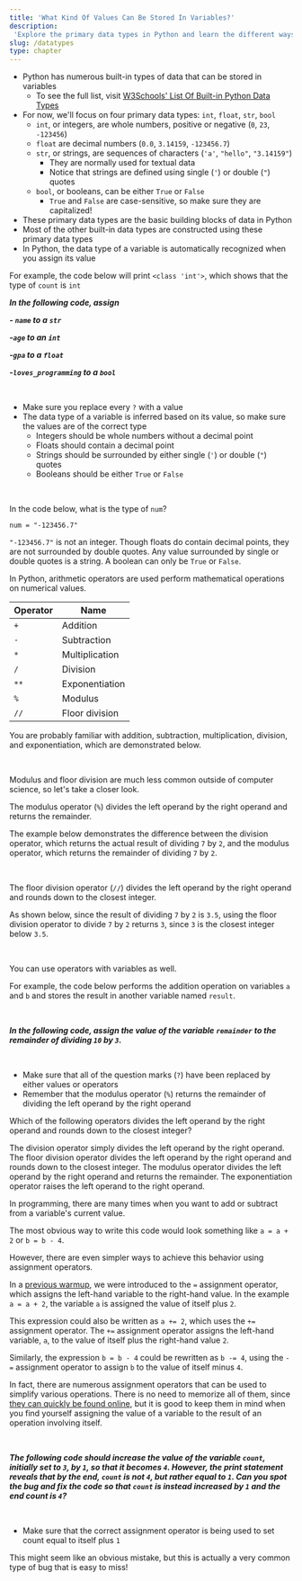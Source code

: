```yaml
---
title: 'What Kind Of Values Can Be Stored In Variables?'
description:
 'Explore the primary data types in Python and learn the different ways to update the value of a variable'
slug: /datatypes
type: chapter
---
```


<!-- EXERCISE { -->
<exercise id="1" title="Primary Data Types">

- Python has numerous built-in types of data that can be stored in variables
    - To see the full list, visit [W3Schools' List Of Built-in Python Data Types](https://www.w3schools.com/python/python_datatypes.asp)
- For now, we'll focus on four primary data types: `int`, `float`, `str`, `bool`
    - `int`, or integers, are whole numbers, positive or negative (`0`, `23`, `-123456`)
    - `float` are decimal numbers (`0.0`, `3.14159`, `-123456.7`)
    - `str`, or strings, are sequences of characters (`'a'`, `"hello"`, `"3.14159"`)
        - They are normally used for textual data
        - Notice that strings are defined using single (`'`) or double (`"`) quotes
    - `bool`, or booleans, can be either `True` or `False`
        - `True` and `False` are case-sensitive, so make sure they are capitalized!
- These primary data types are the basic building blocks of data in Python
- Most of the other built-in data types are constructed using these primary data types
- In Python, the data type of a variable is automatically recognized when you assign its value

For example, the code below will print `<class 'int'>`, which shows that the type of `count` is `int`

<codeblock id="datatypes_01a" interactive=false>
</codeblock>

***In the following code, assign***

***- `name` to a `str`***

***-`age` to an `int`***

***-`gpa` to a `float`***

***-`loves_programming` to a `bool`***

<br>

<codeblock id="datatypes_01b">

- Make sure you replace every `?` with a value
- The data type of a variable is inferred based on its value, so make sure the values are of the correct type
    - Integers should be whole numbers without a decimal point
    - Floats should contain a decimal point
    - Strings should be surrounded by either single (`'`) or double (`"`) quotes
    - Booleans should be either `True` or `False`

</codeblock>

<br>

</exercise>
<!-- EXERCISE } -->

<!-- EXERCISE { -->

<exercise id="2" title="Check: Primary Data Types">

In the code below, what is the type of `num`?

```
num = "-123456.7"
```

<choice>

<opt text="<code>int</code>">
<code>"-123456.7"</code> is not an integer.
</opt>

<opt text="<code>float</code>">
Though floats do contain decimal points, they are not surrounded by double quotes.
</opt>

<opt text="<code>str</code>" correct=true>
Any value surrounded by single or double quotes is a string.
</opt>

<opt text="<code>bool</code>">
A boolean can only be <code>True</code> or <code>False</code>.
</opt>

</choice>

</exercise>

<!-- EXERCISE } -->

<!-- EXERCISE { -->
<exercise id="3" title="Arithmetic Operators">

In Python, arithmetic operators are used perform mathematical operations on numerical values.

| Operator | Name |
|----------|-----------|
| `+` | Addition |
| `-` | Subtraction |
| `*` | Multiplication |
| `/` | Division |
| `**` | Exponentiation |
| `%` | Modulus |
| `//` | Floor division |

You are probably familiar with addition, subtraction, multiplication, division, and exponentiation, which are demonstrated below.

<br>

<codeblock id="datatypes_03a" interactive=false>
</codeblock>

Modulus and floor division are much less common outside of computer science, so let's take a closer look.

The modulus operator (`%`) divides the left operand by the right operand and returns the remainder.

The example below demonstrates the difference between the division operator, which returns the actual result of dividing `7` by `2`, and the modulus operator, which returns the remainder of dividing `7` by `2`.

<br>

<codeblock id="datatypes_03b" interactive=false>
</codeblock>

The floor division operator (`//`) divides the left operand by the right operand and rounds down to the closest integer.

As shown below, since the result of dividing `7` by `2` is `3.5`, using the floor division operator to divide `7` by `2` returns `3`, since `3` is the closest integer below `3.5`.

<br>

<codeblock id="datatypes_03c" interactive=false>
</codeblock>

You can use operators with variables as well.

For example, the code below performs the addition operation on variables `a` and `b` and stores the result in another variable named `result`.

<br>

<codeblock id="datatypes_03d" interactive=false>
</codeblock>

***In the following code, assign the value of the variable `remainder` to the remainder of dividing `10` by `3`.***

<br>

<codeblock id="datatypes_03e">

- Make sure that all of the question marks (<code>?</code>) have been replaced by either values or operators
- Remember that the modulus operator (<code>%</code>) returns the remainder of dividing the left operand by the right operand

</codeblock>

</exercise>
<!-- EXERCISE } -->

<!-- EXERCISE { -->

<exercise id="4" title="Check: Arithmetic Operators">

Which of the following operators divides the left operand by the right operand and rounds down to the closest integer?

<choice>

<opt text="Division (<code>/</code>)">
The division operator simply divides the left operand by the right operand.
</opt>

<opt text="Floor division (<code>//</code>)" correct=true>
The floor division operator divides the left operand by the right operand and rounds down to the closest integer.
</opt>

<opt text="Modulus (<code>%</code>)">
The modulus operator divides the left operand by the right operand and returns the remainder.
</opt>

<opt text="Exponentiation (<code>**</code>)">
The exponentiation operator raises the left operand to the right operand.
</opt>

</choice>

</exercise>

<!-- EXERCISE } -->

<!-- EXERCISE { -->
<exercise id="5" title="Assignment Operators">

In programming, there are many times when you want to add or subtract from a variable's current value.

The most obvious way to write this code would look something like `a = a + 2` or `b = b - 4`.

However, there are even simpler ways to achieve this behavior using assignment operators.

In a [previous warmup](https://warmups.dev/intro_to_variables), we were introduced to the `=` assignment operator, which assigns the left-hand variable to the right-hand value. In the example `a = a + 2`, the variable `a` is assigned the value of itself plus `2`.

This expression could also be written as `a += 2`, which uses the `+=` assignment operator. The `+=` assignment operator assigns the left-hand variable, `a`, to the value of itself plus the right-hand value `2`.

Similarly, the expression `b = b - 4` could be rewritten as `b -= 4`, using the `-=` assignment operator to assign `b` to the value of itself minus `4`.

In fact, there are numerous assignment operators that can be used to simplify various operations. There is no need to memorize all of them, since [they can quickly be found online](https://www.w3schools.com/python/gloss_python_assignment_operators.asp), but it is good to keep them in mind when you find yourself assigning the value of a variable to the result of an operation involving itself.

<br>

***The following code should increase the value of the variable `count`, initially set to `3`, by `1`, so that it becomes `4`. However, the print statement reveals that by the end, `count` is not `4`, but rather equal to `1`. Can you spot the bug and fix the code so that `count` is instead increased by `1` and the end count is `4`?***

<br>

<codeblock id="datatypes_05">

- Make sure that the correct assignment operator is being used to set count equal to itself plus <code>1</code>

</codeblock>

This might seem like an obvious mistake, but this is actually a very common type of bug that is easy to miss!

<br>

</exercise>
<!-- EXERCISE } -->
